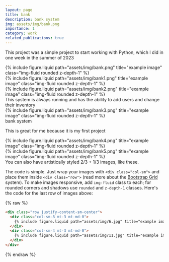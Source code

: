 ```yaml
---
layout: page
title: bank
description: bank system
img: assets/img/bank.png
importance: 1
category: work
related_publications: true
---
```


This project was a simple project to start working with Python,
which I did in one week in the summer of 2023



    

<div class="row">
    <div class="col-sm mt-3 mt-md-0">
        {% include figure.liquid path="assets/img/bank.png" title="example image" class="img-fluid rounded z-depth-1" %}
    </div>
    <div class="col-sm mt-3 mt-md-0">
        {% include figure.liquid path="assets/img/bank1.png" title="example image" class="img-fluid rounded z-depth-1" %}
    </div>
    <div class="col-sm mt-3 mt-md-0">
        {% include figure.liquid path="assets/img/bank2.png" title="example image" class="img-fluid rounded z-depth-1" %}
    </div>
</div>
<div class="caption">
    This system is always running and has the ability to add users and change their inventory
</div>
<div class="row">
    <div class="col-sm mt-3 mt-md-0">
        {% include figure.liquid path="assets/img/bank3.png" title="example image" class="img-fluid rounded z-depth-1" %}
    </div>
</div>
<div class="caption">
    bank system
</div>

This is great for me because it is my first project
<div class="row justify-content-sm-center">
    <div class="col-sm-8 mt-3 mt-md-0">
        {% include figure.liquid path="assets/img/bank4.png" title="example image" class="img-fluid rounded z-depth-1" %}
    </div>
    <div class="col-sm-4 mt-3 mt-md-0">
        {% include figure.liquid path="assets/img/bank5.png" title="example image" class="img-fluid rounded z-depth-1" %}
    </div>
</div>
<div class="caption">
    You can also have artistically styled 2/3 + 1/3 images, like these.
</div>

The code is simple.
Just wrap your images with `<div class="col-sm">` and place them inside `<div class="row">` (read more about the <a href="https://getbootstrap.com/docs/4.4/layout/grid/">Bootstrap Grid</a> system).
To make images responsive, add `img-fluid` class to each; for rounded corners and shadows use `rounded` and `z-depth-1` classes.
Here's the code for the last row of images above:

{% raw %}

```html
<div class="row justify-content-sm-center">
  <div class="col-sm-8 mt-3 mt-md-0">
    {% include figure.liquid path="assets/img/6.jpg" title="example image" class="img-fluid rounded z-depth-1" %}
  </div>
  <div class="col-sm-4 mt-3 mt-md-0">
    {% include figure.liquid path="assets/img/11.jpg" title="example image" class="img-fluid rounded z-depth-1" %}
  </div>
</div>
```

{% endraw %}


